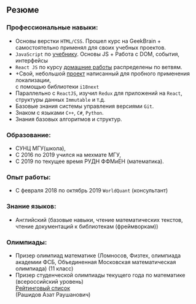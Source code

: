 ## Резюме  
### Профессиональные навыки:  
* Основы верстки `HTML/CSS`. Прошел курс на GeekBrain + самостоятельно применял для своих учебных проектов.  
* `JavaScript` по [учебнику](https://learn.javascript.ru/). Основы JS + Работа с DOM, события, интерфейсы  
* `React JS` по курсу [домашние работы](https://github.com/razatr/js_ru_21_09) распределены по ветвям.   
* +Свой, небольшой [проект](https://github.com/razatr/react-sandbox) написанный для пробного применения локализации,   
с помощью библиотеки `i18next`   
* Параллельно с `ReactJS`, изучил `Redux` для приложений на `React`, структуры данных `Immutable` и т.д.  
* Базовые знания системы управления версиями `Git`.  
* Знаком с языками `C++`, `C#`, `Python`.  
* Знания базовых алгоритмов и структур.  
### Образование:   
* СУНЦ МГУ(школа),  
* С 2016 по 2019 учился на мехмате МГУ,  
* С 2019 по текущее время РУДН ФФМиЕН (математика).  
### Опыт работы:  
* С февраля 2018 по октябрь 2019 `WorldQuant` (консультант)  
### Знание языков:  
* Английский (базовые навыки, чтение математических текстов, чтение документаций к библиотекам (фреймворкам)) 
### Олимпиады:   
* Призер олимпиад математике (Ломносов, Физтех, олимпиада академии ФСБ, Объединенная Московская математическая олимпиада) (11 класс)  
* Призер студенческой олимпиады текущего года по математике (всероссийский уровень)  
[Рейтинговый список](https://olymp.i-exam.ru/sites/default/files/olymp/2020/rating_round-2_math_2020.pdf)  
(Рашидов Азат Раушанович)  
